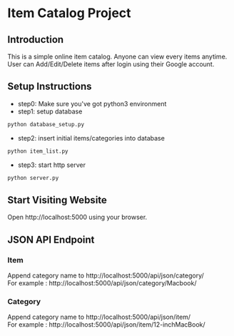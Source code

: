 # Item Catalog Project
## Introduction
This is a simple online item catalog. Anyone can view every items anytime. User can Add/Edit/Delete items after login using their Google account.
## Setup Instructions
- step0: Make sure you've got python3 environment
- step1: setup database
```python
python database_setup.py
```
- step2: insert initial items/categories into database
```python
python item_list.py
```
- step3: start http server
```python
python server.py
```
## Start Visiting Website
Open http://localhost:5000 using your browser.
## JSON API Endpoint
### Item
Append category name to http://localhost:5000/api/json/category/  
For example : http://localhost:5000/api/json/category/Macbook/
### Category
Append category name to http://localhost:5000/api/json/item/  
For example : http://localhost:5000/api/json/item/12-inchMacBook/
